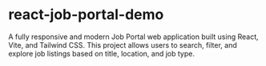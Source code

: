 # react-job-portal-demo
A fully responsive and modern Job Portal web application built using React, Vite, and Tailwind CSS. This project allows users to search, filter, and explore job listings based on title, location, and job type.
